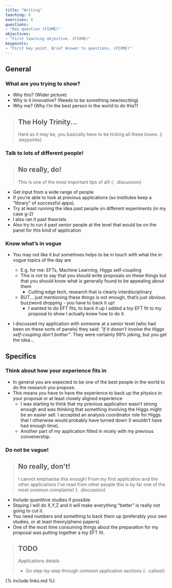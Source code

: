 ```yaml
---
title: "Writing"
teaching: 0
exercises: 0
questions:
- "Key question (FIXME)"
objectives:
- "First learning objective. (FIXME)"
keypoints:
- "First key point. Brief Answer to questions. (FIXME)"
---
```


## General

### What are you trying to show?
- Why this? (Wider picture)
- Why is it innovative? (Needs to be something new/exciting)
- Why me? (Why I’m the best person in the world to do this?)

> ## The Holy Trinity...
>
> Hard as it may be, you basically have to be ticking all these boxes.
{: .keypoints}


### Talk to lots of different people!

> ## No really, do!
>
> This is one of the most important tips of all!
{: .discussion}


- Get input from a wide range of people
- If you’re able to look at previous applications (so institutes keep a “library" of successful apps).
- Try at least running the idea past people on different experiments (in my case g-2)
- I also ran it past theorists
- Also try to run it past senior people at the level that would be on the panel for this kind of application


### Know what’s in vogue
- You may not like it but sometimes helps to be in touch with what the in vogue topics of the day are
	- E.g. for me: EFTs, Machine Learning, Higgs self-coupling
	- This is not to say that you should write proposals on these things but that you should know what is generally found to be appealing about them
		- Cutting edge tech, research that is clearly interdisciplinary 
	- BUT... just mentioning these things is not enough, that’s just obvious buzzword dropping - you have to back it up!
		- I wanted to do EFT fits, to back it up I added a toy EFT fit to my proposal to show I actually knew how to do it.

- I discussed my application with someone at a senior level (who had been on these sorts of panels) they said: *"if it doesn’t involve the Higgs self-coupling don’t bother"*. They were certainly 99% joking, but you get the idea...

## Specifics

### Think about how your experience fits in
- In general you are expected to be one of the best people in the world to do the research you propose.
- This means you have to have the experience to back up the physics in your proposal or at least closely aligned experience
	- I was starting to think that my previous application wasn’t strong enough and was thinking that something involving the Higgs might be an easier sell. I accepted an analysis coordinator role for Higgs that I otherwise would probably have turned down (I wouldn’t have had enough time).
	- Another part of my application fitted in nicely with my previous convenership.


### Do not be vague!

> ## No really, don't!
>
> I cannot emphasise this enough! From my first application and the other applications I've read from other people this is by far one of the most common complaints!
{: .discussion}

- Include quantitive studies if possible
- Staying I will do X,Y,Z and it will make everything “better” is really not going to cut it.
- You need numbers and something to back them up (preferably your own studies, or at least theory/pheno papers)
- One of the most time consuming things about the preparation for my proposal was putting together a toy EFT fit.


> ## TODO
>Applications details
>- Go step-by-step through common application sections
{: .callout}





{% include links.md %}


